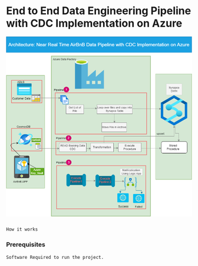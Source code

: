 # End to End Data Engineering Pipeline with CDC Implementation on Azure
![airbnbpic!](AirBnBApp3.png)
### 
```bash
How it works
```
### Prerequisites
```bash
Software Required to run the project. 
```

